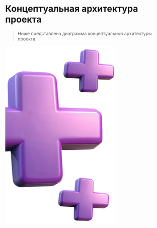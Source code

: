 # Концептуальная архитектура проекта

> Ниже представлена диаграмма концептуальной архитектуры проекта.

![Описание изображения](Illustration.png)

